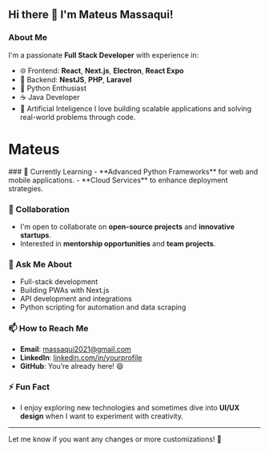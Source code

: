 ## Hi there 👋 I'm Mateus Massaqui!

### About Me
I'm a passionate **Full Stack Developer** with experience in:
- 🌐 Frontend: **React**, **Next.js**, **Electron**, **React Expo**
- 🚀 Backend: **NestJS**, **PHP**, **Laravel**
- 🐍 Python Enthusiast
- ☕ Java Developer
- 🧠 Artificial Inteligence
I love building scalable applications and solving real-world problems through code.
<h1> Mateus </h1>
### 🌱 Currently Learning
- **Advanced Python Frameworks** for web and mobile applications.
- **Cloud Services** to enhance deployment strategies.

### 👯 Collaboration
- I'm open to collaborate on **open-source projects** and **innovative startups**.
- Interested in **mentorship opportunities** and **team projects**.

### 💬 Ask Me About
- Full-stack development
- Building PWAs with Next.js
- API development and integrations
- Python scripting for automation and data scraping

### 📫 How to Reach Me
- **Email**: [massaqui2021@gmail.com](mailto:massaqui2021@gmail.com)
- **LinkedIn**: [linkedin.com/in/yourprofile](https://linkedin.com/in/yourprofile)
- **GitHub**: You’re already here! 😄

### ⚡ Fun Fact
- I enjoy exploring new technologies and sometimes dive into **UI/UX design** when I want to experiment with creativity.

---

Let me know if you want any changes or more customizations! 🚀
